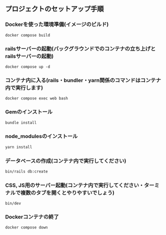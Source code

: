 ## プロジェクトのセットアップ手順

### Dockerを使った環境準備(イメージのビルド)

```
docker compose build
```

### railsサーバーの起動(バックグラウンドでのコンテナの立ち上げとrailsサーバーの起動)

```
docker compose up -d
```

### コンテナ内に入る(rails・bundler・yarn関係のコマンドはコンテナ内で実行します)

```
docker compose exec web bash
```

### Gemのインストール

```bash
bundle install
```

### node_modulesのインストール

```bash
yarn install
```

### データベースの作成(コンテナ内で実行してください)

```bash
bin/rails db:create
```

### CSS, JS用のサーバー起動(コンテナ内で実行してください・ターミナルで複数のタブを開くとやりやすいでしょう)

```
bin/dev
```

### Dockerコンテナの終了

```bash
docker compose down
```

